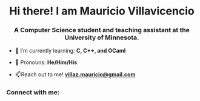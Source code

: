 <h1 align="center">Hi there! I am Mauricio Villavicencio</h1>
<h3 align="center">A Computer Science student and teaching assistant at the University of Minnesota.</h3>

- 🌱 I’m currently learning: **C, C++, and OCaml**

- 💬 Pronouns: **He/Him/His**

- 📫Reach out to me! **villaz.mauricio@gmail.com**

<h3 align="left">Connect with me:</h3>
<p align="left">
</p>

